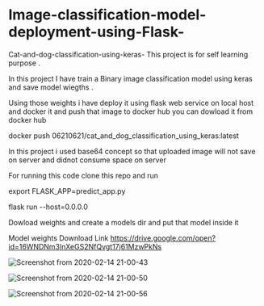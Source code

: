# Image-classification-model-deployment-using-Flask-


Cat-and-dog-classification-using-keras-
This project is for self learning purpose .

In this project I have train a Binary image classification model using keras and save model wiegths .

Using those weights i have deploy it using flask web service on local host and docker it and push that image to docker hub you can dowload it from docker hub

docker push 06210621/cat_and_dog_classification_using_keras:latest

In this project i used base64 concept so that uploaded image will not save on server and didnot consume space on server

For running this code clone this repo and run 

export FLASK_APP=predict_app.py 



flask run --host=0.0.0.0




Dowload weights and create a models dir and put that model inside it 

Model weights 
Download Link https://drive.google.com/open?id=16WNDNm3lnXeGS2NfQvgt17j61MzwPkNs



![Screenshot from 2020-02-14 21-00-43](https://user-images.githubusercontent.com/45600643/74545047-36a4fa80-4f6e-11ea-8360-e0c0a6738df3.png)



![Screenshot from 2020-02-14 21-00-50](https://user-images.githubusercontent.com/45600643/74545075-41f82600-4f6e-11ea-9789-d3b73afabb78.png)


![Screenshot from 2020-02-14 21-00-56](https://user-images.githubusercontent.com/45600643/74545091-4a506100-4f6e-11ea-96fc-a59d781d5a6f.png)
